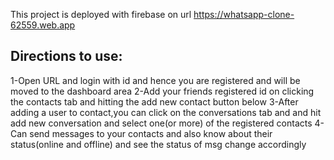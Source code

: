 This project is deployed with firebase on url https://whatsapp-clone-62559.web.app

## Directions to use:
1-Open URL and login with id and hence you are registered and will be moved to the dashboard area
2-Add your friends registered id on clicking the contacts tab and hitting the add new contact button below
3-After adding a user to contact,you can click on the conversations tab and and hit add new conversation and select one(or more) of the registered contacts
4-Can send messages to your contacts and also know about their status(online and offline) and see the status of msg change accordingly



